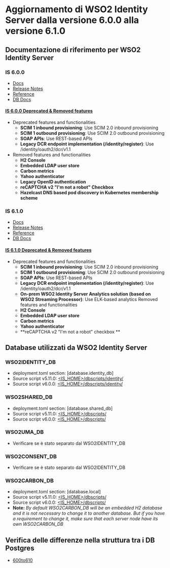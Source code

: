 # Aggiornamento di WSO2 Identity Server dalla versione 6.0.0 alla versione 6.1.0

## Documentazione di riferimento per WSO2 Identity Server

### IS 6.0.0
* [Docs](https://is.docs.wso2.com/en/6.0.0/)
* [Release Notes](https://is.docs.wso2.com/en/6.0.0/get-started/about-this-release/)
* [Reference](https://is.docs.wso2.com/en/6.0.0/references/references-overview/)
* [DB Docs](https://is.docs.wso2.com/en/6.0.0/deploy/work-with-databases/)

#### [IS 6.0.0 Deprecated & Removed features](https://is.docs.wso2.com/en/6.0.0/references/about-this-release/#removed-features)
* Deprecated features and functionalities
    * **SCIM 1 inbound provisioning**: Use SCIM 2.0 inbound provisioning
	* **SCIM 1 outbound provisioning**: Use SCIM 2.0 outbound provisioning
	* **SOAP APIs**: Use REST-based APIs
	* **Legacy DCR endpoint implementation (/identity/register)**: Use /identity/oauth2/dcr/v1.1
* Removed features and functionalities
	* **H2 Console**
	* **Embedded LDAP user store**
	* **Carbon metrics**
	* **Yahoo authenticator**
	* **Legacy OpenID authentication**
	* **reCAPTCHA v2 "I'm not a robot" Checkbox**
	* **Hazelcast DNS based pod discovery in Kubernetes membership scheme**

### IS 6.1.0
* [Docs](https://is.docs.wso2.com/en/6.1.0/)
* [Release Notes](https://is.docs.wso2.com/en/6.1.0/get-started/about-this-release/)
* [Reference](https://is.docs.wso2.com/en/6.1.0/references/references-overview/)
* [DB Docs](https://is.docs.wso2.com/en/6.1.0/deploy/work-with-databases/)

#### [IS 6.1.0 Deprecated & Removed features](https://is.docs.wso2.com/en/6.1.0/references/about-this-release/#removed-features)
* Deprecated features and functionalities
    * **SCIM 1 inbound provisioning**: Use SCIM 2.0 inbound provisioning
	* **SCIM 1 outbound provisioning**: Use SCIM 2.0 outbound provisioning
	* **SOAP APIs**: Use REST-based APIs
	* **Legacy DCR endpoint implementation (/identity/register)**: Use /identity/oauth2/dcr/v1.1
	* **On-prem WSO2 Identity Server Analytics solution (based on WSO2 Streaming Processor)**: Use ELK-based analytics
 Removed features and functionalities
	* **H2 Console**
	* **Embedded LDAP user store**
	* **Carbon metrics**
	* **Yahoo authenticator**
	* **reCAPTCHA v2 "I'm not a robot" checkbox **

## Database utilizzati da WSO2 Identity Server

### WSO2IDENTITY_DB
* deployment.toml section: [database.identity_db]
* Source script v5.11.0: [<IS_HOME>/dbscripts/identity/](/is/wso2is-5.11.0/dbscripts/identity/)
* Source script v6.0.0: [<IS_HOME>/dbscripts/identity/](/am/wso2is-6.0.0/dbscripts/identity/)

### WSO2SHARED_DB
* deployment.toml section: [database.shared_db]
* Source script v5.11.0: [<IS_HOME>/dbscripts/](/is/wso2is-5.11.0/dbscripts/)
* Source script v6.0.0: [<IS_HOME>/dbscripts/](/is/wso2is-6.0.0/dbscripts/)

### WSO2UMA_DB
* Verificare se è stato separato dal WSO2IDENTITY_DB

### WSO2CONSENT_DB
* Verificare se è stato separato dal WSO2IDENTITY_DB

### WSO2CARBON_DB
* deployment.toml section: [database.local]
* Source script v5.11.0: [<IS_HOME>/dbscripts/](/is/wso2is-5.11.0/dbscripts/)
* Source script v6.0.0: [<IS_HOME>/dbscripts/](/is/wso2is-6.0.0/dbscripts/)
* **Note:** *By default WSO2CARBON_DB will be an embedded H2 database and it is not necessary to change it to another database. But if you have a requirement to change it, make sure that each server node have its own WSO2CARBON_DB*

## Verifica delle differenze nella struttura tra i DB Postgres
* [600to610](/is/600to610/db/postgres/)